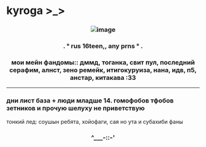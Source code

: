 # kyroga >_>
### <p align="center"> ![image](https://media1.tenor.com/m/n_1wJDi2KsUAAAAC/clear-dmmd.gif)
### <p align="center"> . ° rus 16teen,, any prns ° .
### <p align="center"> мои мейн фандомы:: дммд, тоганка, свит пул, последний серафим, алнст, зено ремейк, итигокуруиза, нана, идв, п5, анстар, китакава :33
-------
### дни лист база + люди младше 14. гомофобов тфобов зетников и прочую шелуху не приветствую
тонкий лед: соушын ребята, хойофаги, сая но ута и субахиби фаны
### <p align="center"> ^___-::-'
